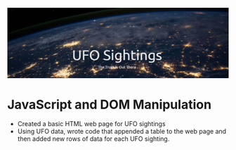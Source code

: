 ![UFO Picture](https://github.com/Atchub1/JavaScript/blob/master/static/images/UFOSightings.JPG)

# JavaScript and DOM Manipulation

* Created a basic HTML web page for UFO sightings 
* Using UFO data, wrote code that appended a table to the web page and then added new rows of data for each UFO sighting.
